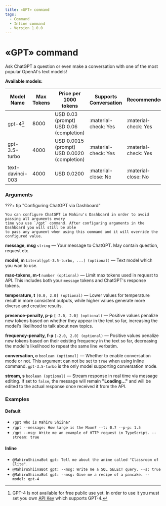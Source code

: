 ```yaml
---
title: «GPT» command
tags:
  - Command
  - Inline command
  - Version 1.0.0
---
```


# «GPT» command

Ask ChatGPT a question or even make a conversation with one of the most popular OpenAI's text models!

**Available models:**

| Model Name       | Max Tokens | Price per 1000 tokens                           | Supports Conversation | Recommended           |
| ---------------- | ---------- | ----------------------------------------------- | --------------------- | --------------------- |
| gpt-4[^1]        | 8000       | USD 0.03 (prompt)<br> USD 0.06 (completion)     | :material-check: Yes  | :material-check: Yes  |
| gpt-3.5-turbo    | 4000       | USD 0.0015 (prompt)<br> USD 0.0020 (completion) | :material-check: Yes  | :material-check: Yes  |
| text-davinci-003 | 4000       | USD 0.0200                                      | :material-close: No   | :material-close: No   |

### Arguments

???+ tip "Configuring ChatGPT via Dashboard"

    You can configure ChatGPT in Mahiru's Dashboard in order to avoid passing all arguments every
    time you use `/gpt` command. After configuring arguments in the Dashboard you will still be able
    to pass any argument when using this command and it will override the configured value. 

**message, msg**  `string` — Your message to ChatGPT. May contain question, request etc.

**model, m** `Literal[gpt-3.5-turbo, ...] (optional)` — Text model which you wan to use.

**max-tokens, m-t** `number (optional)` — Limit max tokens used in request to API. This includes both your `message` tokens and ChatGPT's response tokens.

**temperature, t** `[0.0, 2.0] (optional)` — Lower values for temperature result in more consistent outputs, while higher values generate more diverse and creative results.

**presence-penalty, p-p** `[-2.0, 2.0] (optional)` — Positive values penalize new tokens based on whether they appear in the text so far, increasing the model's likelihood to talk about new topics.

**frequency-penalty, f-p** `[-2.0, 2.0] (optional)` — Positive values penalize new tokens based on their existing frequency in the text so far, decreasing the model's likelihood to repeat the same line verbatim.

**conversation, c** `boolean (optional)` — Whether to enable conversation mode or not. This argument can not be set to `true` when using inline command. `gpt-3.5-turbo` is the only model supporting conversation mode.

**stream, s** `boolean (optional)` — Stream response in real time via message editing. If set to `false`, the message will remain **"Loading..."** and will be edited to the actual response once received it from the API.

### Examples

#### Default
+ `/gpt Who is Mahiru Shiina?`
+ `/gpt --message: How large is the Moon? --t: 0.7 --p-p: 1.5`
+ `/gpt --msg: Write me an example of HTTP request in TypeScript. --stream: true`

#### Inline
+ `@MahiruShiinaBot gpt: Tell me about the anime called "Classroom of Elite".`
+ `@MahiruShiinaBot gpt: --msg: Write me a SQL SELECT query. --s: true`
+ `@MahiruShiinaBot gpt: --msg: Give me a recipe of a pancake. --model: gpt-4`

[^1]: GPT-4 Is not available for free public use yet. In order to use it you must set you own [API Key](../../../dashboard/pages/settings/commands/gpt.md#api-key) which supports GPT-4.